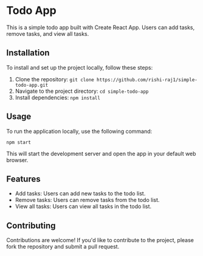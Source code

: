 # Todo App

This is a simple todo app built with Create React App. Users can add tasks, remove tasks, and view all tasks.

## Installation

To install and set up the project locally, follow these steps:

1. Clone the repository: `git clone https://github.com/rishi-raj1/simple-todo-app.git`
2. Navigate to the project directory: `cd simple-todo-app`
3. Install dependencies: `npm install`

## Usage

To run the application locally, use the following command:

`npm start`

This will start the development server and open the app in your default web browser.

## Features

- Add tasks: Users can add new tasks to the todo list.
- Remove tasks: Users can remove tasks from the todo list.
- View all tasks: Users can view all tasks in the todo list.

## Contributing

Contributions are welcome! If you'd like to contribute to the project, please fork the repository and submit a pull request.

